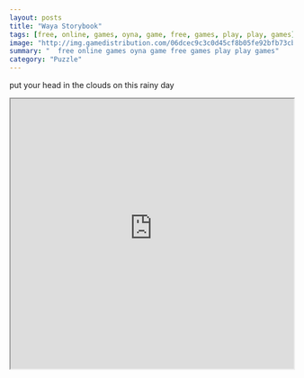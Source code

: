 ```yaml
---
layout: posts
title: "Waya Storybook"
tags: [free, online, games, oyna, game, free, games, play, play, games]
image: "http://img.gamedistribution.com/06dcec9c3c0d45cf8b05fe92bfb73cb8.jpg"
summary: "  free online games oyna game free games play play games"
category: "Puzzle"
---
```


put your head in the clouds on this rainy day

<iframe width="100%" height="480px;" src="http://flash.gamedistribution.com?game=06dcec9c3c0d45cf8b05fe92bfb73cb8"></iframe>